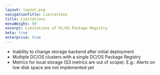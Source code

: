 ```yaml
---
layout: layout.pug
navigationTitle: Limitations
title: Limitations
menuWeight: 50
excerpt: Limitations of DC/OS Package Registry
beta: true
enterprise: true
---
```


- Inability to change storage backend after initial deployment
- Multiple DC/OS clusters with a single DC/OS Package Registry
- Metrics for local storage (S3 metrics are out of scope). E.g.: Alerts on low disk space are not implemented yet

